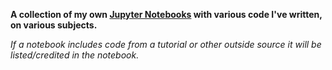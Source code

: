 <b>A collection of my own <a href="https://jupyter.org/">Jupyter Notebooks</a> with various code I've written, on various subjects.</b>

<i>If a notebook includes code from a tutorial or other outside source it will be listed/credited in the notebook.</i>
